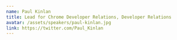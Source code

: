 ```yaml
---
name: Paul Kinlan
title: Lead for Chrome Developer Relations, Developer Relations
avatar: /assets/speakers/paul-kinlan.jpg
link: https://twitter.com/Paul_Kinlan
---
```

